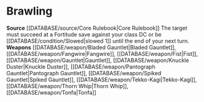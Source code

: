 ﻿---
id: '4'
name: Brawling
rarity: Common
source: '[[DATABASE/source/Core Rulebook|Core Rulebook]]'
type: Weapon Critical Specialization

---
# Brawling

**Source** [[DATABASE/source/Core Rulebook|Core Rulebook]] 
The target must succeed at a Fortitude save against your class DC or be [[DATABASE/condition/Slowed|slowed 1]] until the end of your next turn.
**Weapons** [[DATABASE/weapon/Bladed Gauntlet|Bladed Gauntlet]], [[DATABASE/weapon/Fangwire|Fangwire]], [[DATABASE/weapon/Fist|Fist]], [[DATABASE/weapon/Gauntlet|Gauntlet]], [[DATABASE/weapon/Knuckle Duster|Knuckle Duster]], [[DATABASE/weapon/Pantograph Gauntlet|Pantograph Gauntlet]], [[DATABASE/weapon/Spiked Gauntlet|Spiked Gauntlet]], [[DATABASE/weapon/Tekko-Kagi|Tekko-Kagi]], [[DATABASE/weapon/Thorn Whip|Thorn Whip]], [[DATABASE/weapon/Tonfa|Tonfa]]